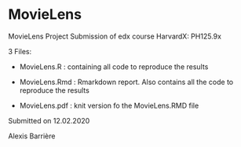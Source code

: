 # MovieLens

MovieLens Project Submission of edx course HarvardX: PH125.9x


3 Files:

* MovieLens.R : containing all code to reproduce the results

* MovieLens.Rmd : Rmarkdown report. Also contains all the code to reproduce the results

* MovieLens.pdf : knit version fo the MovieLens.RMD file


Submitted on 12.02.2020

Alexis Barrière

